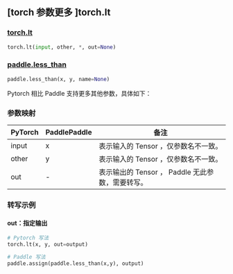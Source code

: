 ## [torch 参数更多 ]torch.lt

### [torch.lt](https://pytorch.org/docs/stable/generated/torch.lt.html#torch.lt)

```python
torch.lt(input, other, *, out=None)
```

### [paddle.less_than](https://www.paddlepaddle.org.cn/documentation/docs/zh/api/paddle/less_than_cn.html)

```python
paddle.less_than(x, y, name=None)
```

Pytorch 相比 Paddle 支持更多其他参数，具体如下：
### 参数映射
| PyTorch       | PaddlePaddle | 备注                                                   |
| ------------- | ------------ | ------------------------------------------------------ |
| input         | x            | 表示输入的 Tensor ，仅参数名不一致。                     |
| other         | y            | 表示输入的 Tensor ，仅参数名不一致。                     |
| out           | -            | 表示输出的 Tensor ， Paddle 无此参数，需要转写。      |


### 转写示例
#### out：指定输出
```python
# Pytorch 写法
torch.lt(x, y, out=output)

# Paddle 写法
paddle.assign(paddle.less_than(x,y), output)
```
